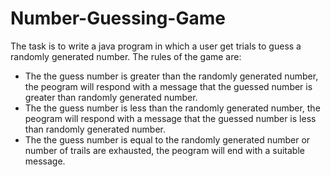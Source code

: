 # Number-Guessing-Game
The task is to write a java program in which a user get trials to guess a randomly generated number. The rules of the game are:
* The the guess number is greater than the randomly generated number, the peogram will respond with a message that the guessed number is greater than randomly generated number.
* The the guess number is less than the randomly generated number, the peogram will respond with a message that the guessed number is less than randomly generated number.
* The the guess number is equal to the randomly generated number or number of trails are exhausted, the peogram will end with a suitable message. 